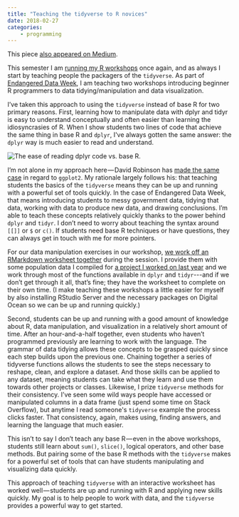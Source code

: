 ```yaml
---
title: "Teaching the tidyverse to R novices"
date: 2018-02-27
categories:
    - programming
---
```


<aside>
This piece <a href="https://medium.com/@jaheppler/teaching-the-tidyverse-to-r-novices-7747e8ce14e">also appeared on Medium</a>.</aside>

This semester I am [running my R workshops](https://github.com/endangereddataweek/resources) once again, and as always I start by teaching people the packagers of the `tidyverse`. As part of [Endangered Data Week](http://endangereddataweek.org/), I am teaching two workshops introducing beginner R programmers to data tidying/manipulation and data visualization.

I’ve taken this approach to using the `tidyverse` instead of base R for two primary reasons. First, learning how to manipulate data with dplyr and tidyr is easy to understand conceptually and often easier than learning the idiosyncrasies of R. When I show students two lines of code that achieve the same thing in base R and `dplyr`, I've always gotten the same answer: the `dplyr` way is much easier to read and understand.

![The ease of reading dplyr code vs. base R.](/assets/images/tidyvr.png)

I’m not alone in my approach here — David Robinson has [made the same case](http://varianceexplained.org/r/teach-tidyverse/) in regard to `ggplot2`. My rationale largely follows his: that teaching students the basics of the `tidyverse` means they can be up and running with a powerful set of tools quickly. In the case of Endangered Data Week, that means introducing students to messy government data, tidying that data, working with data to produce new data, and drawing conclusions. I’m able to teach these concepts relatively quickly thanks to the power behind `dplyr` and `tidyr`. I don’t need to worry about teaching the syntax around `[[]]` or `$` or `c()`. If students need base R techniques or have questions, they can always get in touch with me for more pointers.

For our data manipulation exercises in our workshop, [we work off an RMarkdown worksheet together](https://github.com/unolibraries/workshops/tree/master/data-manipulation-r) during the session. I provide them with some population data I compiled for [a project I worked on last year](https://github.com/hepplerj/midwest-map-population) and we work through most of the functions available in `dplyr` and `tidyr`---and if we don’t get through it all, that’s fine; they have the worksheet to complete on their own time. (I make teaching these workshops a little easier for myself by also installing RStudio Server and the necessary packages on Digital Ocean so we can be up and running quickly.)

Second, students can be up and running with a good amount of knowledge about R, data manipulation, and visualization in a relatively short amount of time. After an hour-and-a-half together, even students who haven’t programmed previously are learning to work with the language. The grammar of data tidying allows these concepts to be grasped quickly since each step builds upon the previous one. Chaining together a series of tidyverse functions allows the students to see the steps necessary to reshape, clean, and explore a dataset. And those skills can be applied to any dataset, meaning students can take what they learn and use them towards other projects or classes. Likewise, I prize `tidyverse` methods for their consistency. I’ve seen some wild ways people have accessed or manipulated columns in a data frame (just spend some time on Stack Overflow), but anytime I read someone's `tidyverse` example the process clicks faster. That consistency, again, makes using, finding answers, and learning the language that much easier.

This isn’t to say I don’t teach any base R — even in the above workshops, students still learn about `sum()`, `slice()`, logical operators, and other base methods. But pairing some of the base R methods with the `tidyverse` makes for a powerful set of tools that can have students manipulating and visualizing data quickly.

This approach of teaching `tidyverse` with an interactive worksheet has worked well — students are up and running with R and applying new skills quickly. My goal is to help people to work with data, and the `tidyverse` provides a powerful way to get started.